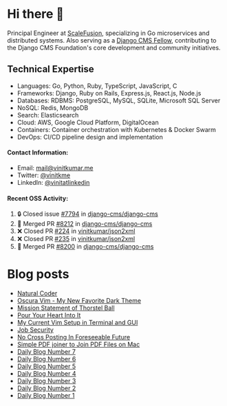 # Hi there 👋

Principal Engineer at [ScaleFusion](https://scalefusion.com/), specializing in Go microservices and distributed systems. Also serving as a [Django CMS Fellow](https://www.django-cms.org/en/blog/2024/11/07/welcoming-vinit-kumar-as-the-newest-django-cms-fellow/), contributing to the Django CMS Foundation's core development and community initiatives.

## Technical Expertise

- Languages: Go, Python, Ruby, TypeScript, JavaScript, C
- Frameworks: Django, Ruby on Rails, Express.js, React.js, Node.js
- Databases: RDBMS: PostgreSQL, MySQL, SQLite, Microsoft SQL Server
- NoSQL: Redis, MongoDB
- Search: Elasticsearch
- Cloud: AWS, Google Cloud Platform, DigitalOcean
- Containers: Container orchestration with Kubernetes & Docker Swarm
- DevOps: CI/CD pipeline design and implementation


#### Contact Information:

- Email: <a href="mailto:mail@vinitkumar.me">mail@vinitkumar.me</a>
- Twitter: [@vinitkme](https://twitter.com/vinitkme)
- LinkedIn: [@vinitatlinkedin](https://www.linkedin.com/in/vinitatlinkedin/)  

#### Recent OSS Activity:

<!--START_SECTION:activity-->
1. 🔒 Closed issue [#7794](https://github.com/django-cms/django-cms/issues/7794) in [django-cms/django-cms](https://github.com/django-cms/django-cms)
2. 🎉 Merged PR [#8212](https://github.com/django-cms/django-cms/pull/8212) in [django-cms/django-cms](https://github.com/django-cms/django-cms)
3. ❌ Closed PR [#224](https://github.com/vinitkumar/json2xml/pull/224) in [vinitkumar/json2xml](https://github.com/vinitkumar/json2xml)
4. ❌ Closed PR [#235](https://github.com/vinitkumar/json2xml/pull/235) in [vinitkumar/json2xml](https://github.com/vinitkumar/json2xml)
5. 🎉 Merged PR [#8200](https://github.com/django-cms/django-cms/pull/8200) in [django-cms/django-cms](https://github.com/django-cms/django-cms)
<!--END_SECTION:activity-->

# Blog posts
<!-- BLOG-POST-LIST:START -->
- [Natural Coder](https://vinitkumar.me/natural-coder/)
- [Oscura Vim - My New Favorite Dark Theme](https://vinitkumar.me/oscura-vim/)
- [Mission Statement of Thorstel Ball](https://vinitkumar.me/thorsten-mission-statement/)
- [Pour Your Heart Into It](https://vinitkumar.me/pour-your-heart-into-it/)
- [My Current Vim Setup in Terminal and GUI](https://vinitkumar.me/current-vim-setup/)
- [Job Security](https://vinitkumar.me/job-security/)
- [No Cross Posting In Foreseeable Future](https://vinitkumar.me/no-cross-posting/)
- [Simple PDF joiner to Join PDF Files on Mac](https://vinitkumar.me/pdf-joiner/)
- [Daily Blog Number 7](https://vinitkumar.me/daily-short-blog-7/)
- [Daily Blog Number 6](https://vinitkumar.me/daily-short-blog-6/)
- [Daily Blog Number 5](https://vinitkumar.me/daily-short-blog-5/)
- [Daily Blog Number 4](https://vinitkumar.me/daily-short-blog-4/)
- [Daily Blog Number 3](https://vinitkumar.me/daily-short-blog-3/)
- [Daily Blog Number 2](https://vinitkumar.me/daily-short-blog-2/)
- [Daily Blog Number 1](https://vinitkumar.me/daily-short-blog-1/)
<!-- BLOG-POST-LIST:END -->
